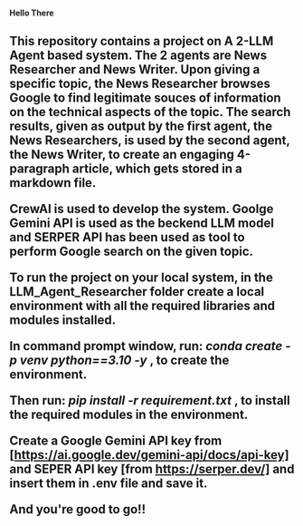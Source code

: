 <h4>Hello There</h4>

<h2>
This repository contains a project on A 2-LLM Agent based system. The 2 agents are News Researcher and News Writer. Upon giving a specific topic, the News Researcher browses Google to find legitimate souces of information on the technical aspects of the topic. The search results, given as output by the first agent, the News Researchers, is used by the second agent, the News Writer, to create an engaging 4-paragraph article, which gets stored in a markdown file. 

CrewAI is used to develop the system. Goolge Gemini API is used as the beckend LLM model and SERPER API has been used as tool to perform Google search on the given topic. 

To run the project on your local system, in the LLM_Agent_Researcher folder create a local environment with all the required libraries and modules installed.

In command prompt window, run:
*conda create -p venv python==3.10 -y*
, to create the environment. 

Then run:
*pip install -r requirement.txt*
, to install the required modules in the environment.

Create a Google Gemini API key from [https://ai.google.dev/gemini-api/docs/api-key] and SEPER API key [from https://serper.dev/] and insert them in .env file and save it. 

And you're good to go!! </h2>
